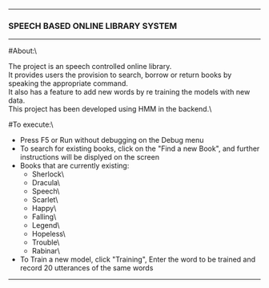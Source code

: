 
***********************************************************************************
###                      SPEECH BASED ONLINE LIBRARY SYSTEM
***********************************************************************************
					
#About:\

The project is an speech controlled online library.\
It provides users the provision to search, borrow or return books by speaking the appropriate command. \
It also has a feature to add new words by re training the models with new data.\
This project has been developed using HMM in the backend.\
	
#To execute:\

- Press F5 or Run without debugging on the Debug menu
- To search for existing books, click on the "Find a new Book", and further instructions will be displyed on the screen
- Books that are currently existing:
	* Sherlock\
	* Dracula\
	* Speech\
	* Scarlet\
	* Happy\
	* Falling\
	* Legend\
	* Hopeless\
	* Trouble\
	* Rabinar\
- To Train a new model, click "Training", Enter the word to be trained and record 20 utterances of the same words


************************************************************************************

